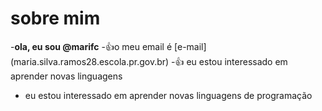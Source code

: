 # sobre mim
 
 -**ola, eu sou @marifc**
 -:+1:o meu email é [e-mail] (maria.silva.ramos28.escola.pr.gov.br)
 -:+1: eu estou interessado em aprender novas linguagens 
 -   eu estou interessado em aprender novas linguagens de programação 
 
 
 
